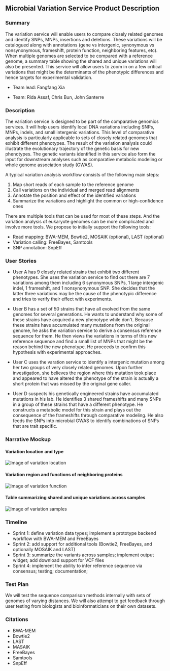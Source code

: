 ## Microbial Variation Service Product Description

### Summary

The variation service will enable users to compare closely related
genomes and identify SNPs, MNPs, insertions and deletions. These
variations will be catalogued along with annotations (gene vs
intergenic, synonymous vs nonsynonymous, frameshift, protein function,
neighboring features, etc). When multiple genomes are selected to be
compared with a reference genome, a summary table showing the shared
and unique variations will also be presented. This service will allow
users to zoom in on a few critical variations that might be the
determinants of the phenotypic differences and hence targets for
experimental validation.

+ Team lead: Fangfang Xia

+ Team: Rida Assaf, Chris Bun, John Santerre

### Description

The variation service is designed to be part of the comparative
genomics services. It will help users identify local DNA variations
including SNPs, MNPs, indels, and small intergenic variations. This
level of comparative analysis is particularly applicable to sets of
closely related genomes that exhibit different phenotypes. The result
of the variation analysis could illustrate the evolutionary trajectory
of the genetic basis for new phenotypes. The genetic variants
identified in this service also form the input for downstream analyses
such as comparative metabolic modeling or whole genome association
study (GWAS).

A typical variation analysis workflow consists of the following main steps:

1. Map short reads of each sample to the reference genome
2. Call variations on the individual and merged read alignments
3. Annotate the position and effect of the identified variations
4. Summarize the variations and highlight the common or high-confidence ones

There are multiple tools that can be used for most of these steps. And
the variation analysis of eukaryote genomes can be more complicated
and involve more tools. We propose to initially support the following tools:

+ Read mapping: BWA-MEM, Bowtie2, MOSAIK (optional), LAST (optional)
+ Variation calling: FreeBayes, Samtools
+ SNP annotation: SnpEff


### User Stories
- User A has 9 closely related strains that exhibit two different
  phenotypes. She uses the variation service to find out there are 7
  variations among them including 6 synonymous SNPs, 1 large
  intergenic indel, 1 frameshift, and 1 nonsynonymous SNP. She decides
  that the latter three variations may be the cause of the phenotypic
  difference and tries to verify their effect with experiments.
  
- User B has a set of 50 strains that have all evolved from the same
  genomes for several generations. He wants to understand why some of
  these strains have acquired a new phenotype while don't. Because
  these strains have accumulated many mutations from the original
  genome, he asks the variation service to derive a consensus
  reference sequence for them. He then views the variations in terms
  of this new reference sequence and find a small list of MNPs that
  might be the reason behind the new phenotype. He proceeds to confirm
  this hypothesis with experimental approaches.
  
- User C uses the varation service to identify a intergenic mutation
  among her two groups of very closely related genomes. Upon further
  investigation, she believes the region where this mutation took
  place and appeared to have altered the phenotype of the strain is
  actually a short protein that was missed by the original gene caller.
  
- User D suspects his genetically engineered strains have accumulated
  mutations in his lab. He identifies 3 shared frameshifts and many
  SNPs in a group of these strains that have a different phenotype. He
  constructs a metabolic model for this strain and plays out the
  consequence of the frameshifts through comparative modeling. He also
  feeds the SNPs into microbial GWAS to identify combinations of SNPs
  that are trait specific.
  

### Narrative Mockup

#### Variation location and type
![Image of variation location](http://bioseed.mcs.anl.gov/~fangfang/temp/var-type.png)

#### Variation region and functions of neighboring proteins
![Image of variation function](http://bioseed.mcs.anl.gov/~fangfang/temp/var-function.png)

#### Table summarizing shared and unique variations across samples
![Image of variation samples](http://bioseed.mcs.anl.gov/~fangfang/temp/var-sample.png)


### Timeline
+ Sprint 1: define variation data types; implement a prototype backend workflow with BWA-MEM and FreeBayes
+ Sprint 2: add support for additional tools (Bowtie2, FreeBayes, and optionally MOSAIK and LAST)
+ Sprint 3: summarize the variants across samples; implement output widget; add download support for VCF files
+ Sprint 4: implement the ability to infer reference sequence via consensus; testing; documentation;

### Test Plan

We will test the sequence comparison methods internally with sets of
genomes of varying distances. We will also attempt to get feedback
through user testing from biologists and bioinformaticians on their
own datasets.


### Citations
- BWA-MEM
- Bowtie2
- LAST
- MASAIK
- FreeBayes
- Samtools
- SnpEff
